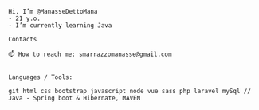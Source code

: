 ~~~~~~~~~~~~~~~~~~~~~~~
Hi, I’m @ManasseDettoMana
- 21 y.o.
- I’m currently learning Java

~~~~~~~~~~~~~~~~~~~~~~~
~~~~~~~~~~~~~~~~~~~~~~~
Contacts

📫 How to reach me: smarrazzomanasse@gmail.com
~~~~~~~~~~~~~~~~~~~~~~~
~~~~~~~~~~~~~~~~~~~~~~~

Languages / Tools:

git html css bootstrap javascript node vue sass php laravel mySql // Java - Spring boot & Hibernate, MAVEN
~~~~~~~~~~~~~~~~~~~~~~~

















